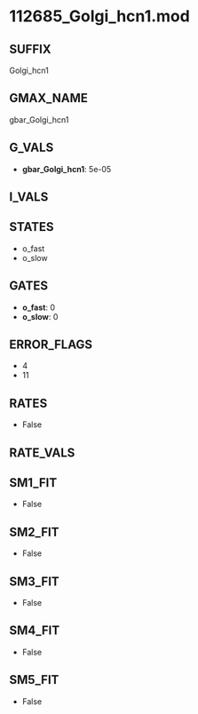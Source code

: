 # 112685_Golgi_hcn1.mod

## SUFFIX

Golgi_hcn1

## GMAX_NAME

gbar_Golgi_hcn1

## G_VALS

- **gbar_Golgi_hcn1**: 5e-05

## I_VALS


## STATES

- o_fast
- o_slow

## GATES

- **o_fast**: 0
- **o_slow**: 0

## ERROR_FLAGS

- 4
- 11

## RATES

- False

## RATE_VALS


## SM1_FIT

- False

## SM2_FIT

- False

## SM3_FIT

- False

## SM4_FIT

- False

## SM5_FIT

- False

